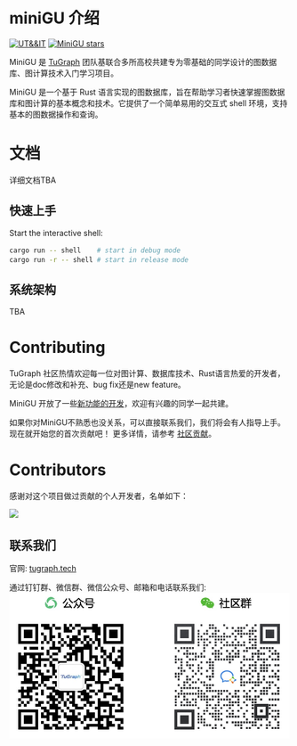 # miniGU 介绍

[![UT&&IT](https://github.com/TuGraph-family/miniGU/actions/workflows/ci.yml/badge.svg)](https://github.com/TuGraph-family/miniGU/actions/workflows/ci.yml)
[![MiniGU stars](https://img.shields.io/badge/dynamic/json?color=blue&label=stars&query=stargazers_count&url=https%3A%2F%2Fapi.github.com%2Frepos%tugraph%2Dfamily%2FminiGU)](https://github.com/tugraph-family/minigu)


MiniGU 是 [TuGraph](https://tugraph.tech) 团队基联合多所高校共建专为零基础的同学设计的图数据库、图计算技术入门学习项目。 

MiniGU 是一个基于 Rust 语言实现的图数据库，旨在帮助学习者快速掌握图数据库和图计算的基本概念和技术。它提供了一个简单易用的交互式 shell 环境，支持基本的图数据操作和查询。

# 文档

详细文档TBA

## 快速上手

Start the interactive shell:
```bash
cargo run -- shell    # start in debug mode
cargo run -r -- shell # start in release mode
```

## 系统架构

TBA

# Contributing

TuGraph 社区热情欢迎每一位对图计算、数据库技术、Rust语言热爱的开发者，无论是doc修改和补充、bug fix还是new feature。

MiniGU 开放了一些[新功能的开发](https://github.com/tugraph-family/miniGU/issues?q=is%3Aopen+is%3Aissue+label%3A%22help+wanted%22)，欢迎有兴趣的同学一起共建。

如果你对MiniGU不熟悉也没关系，可以直接联系我们，我们将会有人指导上手。现在就开始您的首次贡献吧！ 更多详情，请参考 [社区贡献](CONTRIBUTING.md)。

# Contributors

感谢对这个项目做过贡献的个人开发者，名单如下：

<a href="https://github.com/TuGraph-family/miniGU/graphs/contributors">
  <img src="https://contrib.rocks/image?repo=TuGraph-family/miniGU" />
</a>

## 联系我们

官网: [tugraph.tech](https://tugraph.tech)

通过钉钉群、微信群、微信公众号、邮箱和电话联系我们:
![contacts](./docs/images/contact.jpeg)



